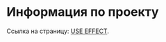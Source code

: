# Информация по проекту

Ссылка на страницу: [USE EFFECT](https://artyomzolotykh.github.io/homeworks-hooks-context-use-effect/index.html).